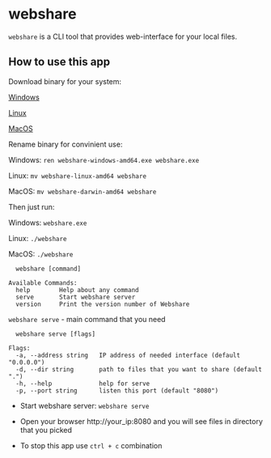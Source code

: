 # webshare

`webshare` is a CLI tool that provides web-interface for your local files.

## How to use this app

Download binary for your system:

[Windows](https://github.com/mxssl/webshare/releases/download/v0.0.2/webshare-windows-amd64.exe)

[Linux](https://github.com/mxssl/webshare/releases/download/v0.0.2/webshare-linux-amd64)

[MacOS](https://github.com/mxssl/webshare/releases/download/v0.0.2/webshare-darwin-amd64)

Rename binary for convinient use:

Windows: `ren webshare-windows-amd64.exe webshare.exe`

Linux: `mv webshare-linux-amd64 webshare`

MacOS: `mv webshare-darwin-amd64 webshare`

Then just run:

Windows: `webshare.exe`

Linux: `./webshare`

MacOS: `./webshare`

```
  webshare [command]

Available Commands:
  help        Help about any command
  serve       Start webshare server
  version     Print the version number of Webshare
```

`webshare serve` - main command that you need

```
  webshare serve [flags]

Flags:
  -a, --address string   IP address of needed interface (default "0.0.0.0")
  -d, --dir string       path to files that you want to share (default ".")
  -h, --help             help for serve
  -p, --port string      listen this port (default "8080")
```

*  Start webshare server: `webshare serve`

*  Open your browser http://your_ip:8080 and you will see files in directory that you picked

*  To stop this app use `ctrl + c` combination
